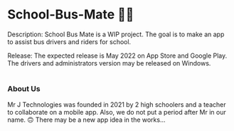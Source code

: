 # School-Bus-Mate 🏫🚌

Description:
  School Bus Mate is a WIP project. The goal is to make an app to assist bus drivers and riders for school.

Release:
  The expected release is May 2022 on App Store and Google Play. The drivers and administrators version may be released on Windows.


#
### About Us
 Mr J Technologies was founded in 2021 by 2 high schoolers and a teacher to collaborate on a mobile app. Also, we do not put a period after Mr in our name. 🙃
 There may be a new app idea in the works...
